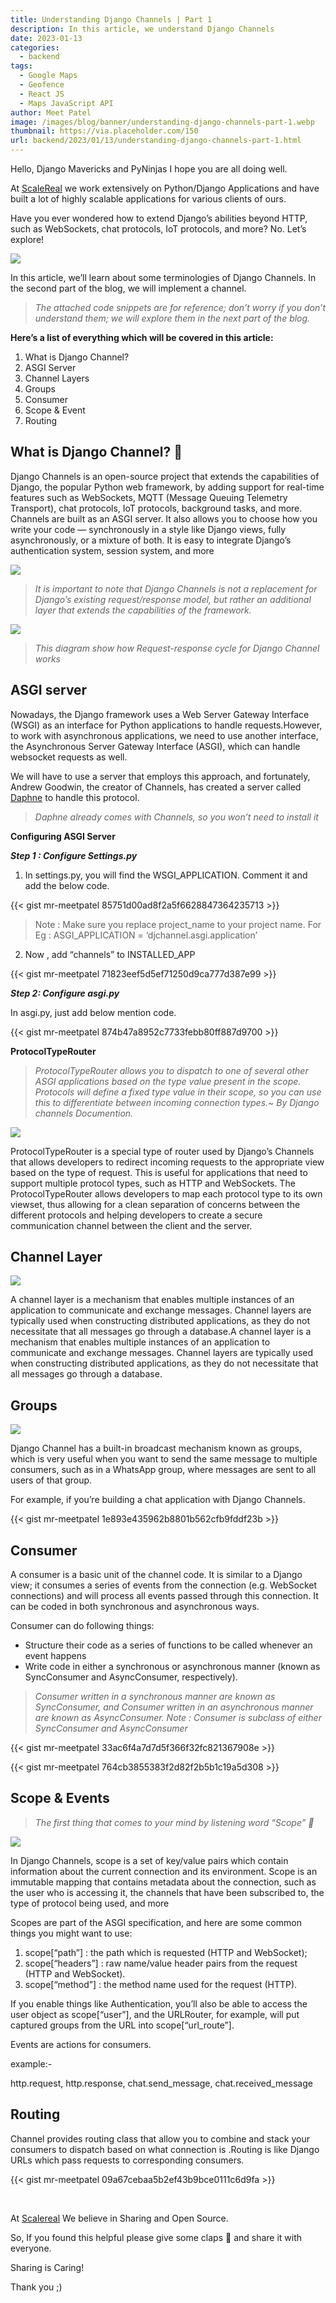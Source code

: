 ```yaml
---
title: Understanding Django Channels | Part 1
description: In this article, we understand Django Channels
date: 2023-01-13
categories:
  - backend
tags:
  - Google Maps
  - Geofence
  - React JS
  - Maps JavaScript API
author: Meet Patel
image: /images/blog/banner/understanding-django-channels-part-1.webp
thumbnail: https://via.placeholder.com/150
url: backend/2023/01/13/understanding-django-channels-part-1.html
---
```


Hello, Django Mavericks and PyNinjas I hope you are all doing well.

At [ScaleReal](https://scalereal.com/) we work extensively on Python/Django Applications and have built a lot of highly scalable applications for various clients of ours.

Have you ever wondered how to extend Django’s abilities beyond HTTP, such as WebSockets, chat protocols, IoT protocols, and more? No. Let’s explore!

![](https://media.tenor.com/UqWCMOzYp-0AAAAC/mr-cummings-psych-therapy.gif)

In this article, we’ll learn about some terminologies of Django Channels. In the second part of the blog, we will implement a channel.

> _The attached code snippets are for reference; don’t worry if you don’t understand them; we will explore them in the next part of the blog._

**Here’s a list of everything which will be covered in this article:**

1. What is Django Channel?
2. ASGI Server
3. Channel Layers
4. Groups
5. Consumer
6. Scope & Event
7. Routing


## What is Django Channel? 🤔

Django Channels is an open-source project that extends the capabilities of Django, the popular Python web framework, by adding support for real-time features such as WebSockets, MQTT (Message Queuing Telemetry Transport), chat protocols, IoT protocols, background tasks, and more. Channels are built as an ASGI server. It also allows you to choose how you write your code — synchronously in a style like Django views, fully asynchronously, or a mixture of both. It is easy to integrate Django’s authentication system, session system, and more

![](https://media.tenor.com/OR8n6C_TIlcAAAAd/oh-amazing-amazing-fred-pye.gif)

> _It is important to note that Django Channels is not a replacement for Django’s existing request/response model, but rather an additional layer that extends the capabilities of the framework._

![](https://miro.medium.com/v2/resize:fit:786/format:webp/1*nuYC-MgZAIcIwclWcrmnUA.png)

> _This diagram show how Request-response cycle for Django Channel works_

## ASGI server

Nowadays, the Django framework uses a Web Server Gateway Interface (WSGI) as an interface for Python applications to handle requests.However, to work with asynchronous applications, we need to use another interface, the Asynchronous Server Gateway Interface (ASGI), which can handle websocket requests as well.

We will have to use a server that employs this approach, and fortunately, Andrew Goodwin, the creator of Channels, has created a server called [Daphne](https://docs.djangoproject.com/en/4.1/howto/deployment/asgi/daphne/#:~:text=Daphne%20is%20a%20pure%2DPython,the%20reference%20server%20for%20ASGI.) to handle this protocol.

> _Daphne already comes with Channels, so you won’t need to install it_

**Configuring ASGI Server**

_**Step 1 : Configure Settings.py**_

1. In settings.py, you will find the WSGI_APPLICATION. Comment it and add the below code.

{{< gist mr-meetpatel 85751d00ad8f2a5f6628847364235713 >}}

> Note : Make sure you replace project_name to your project name. For Eg : ASGI_APPLICATION = ‘djchannel.asgi.application’

2. Now , add “channels” to INSTALLED_APP

{{< gist mr-meetpatel 71823eef5d5ef71250d9ca777d387e99 >}}

_**Step 2: Configure asgi.py**_

In asgi.py, just add below mention code.

{{< gist mr-meetpatel 874b47a8952c7733febb80ff887d9700 >}}

**ProtocolTypeRouter**

> _ProtocolTypeRouter allows you to dispatch to one of several other ASGI applications based on the type value present in the scope. Protocols will define a fixed type value in their scope, so you can use this to differentiate between incoming connection types.~ By Django channels Documention._

![](https://media.tenor.com/SqD2xKy43LMAAAAC/what-why.gif)

ProtocolTypeRouter is a special type of router used by Django’s Channels that allows developers to redirect incoming requests to the appropriate view based on the type of request. This is useful for applications that need to support multiple protocol types, such as HTTP and WebSockets. The ProtocolTypeRouter allows developers to map each protocol type to its own viewset, thus allowing for a clean separation of concerns between the different protocols and helping developers to create a secure communication channel between the client and the server.

## Channel Layer

![](https://media.tenor.com/3rBKRUD8UNEAAAAC/layers-jackets.gif)

A channel layer is a mechanism that enables multiple instances of an application to communicate and exchange messages. Channel layers are typically used when constructing distributed applications, as they do not necessitate that all messages go through a database.A channel layer is a mechanism that enables multiple instances of an application to communicate and exchange messages. Channel layers are typically used when constructing distributed applications, as they do not necessitate that all messages go through a database.

## Groups

![](https://media.tenor.com/4TNisYn56hAAAAAC/aitana-ot.gif)

Django Channel has a built-in broadcast mechanism known as groups, which is very useful when you want to send the same message to multiple consumers, such as in a WhatsApp group, where messages are sent to all users of that group.


For example, if you’re building a chat application with Django Channels.

{{< gist mr-meetpatel 1e893e435962b8801b562cfb9fddf23b >}}

## Consumer

A consumer is a basic unit of the channel code. It is similar to a Django view; it consumes a series of events from the connection (e.g. WebSocket connections) and will process all events passed through this connection. It can be coded in both synchronous and asynchronous ways.

Consumer can do following things:

* Structure their code as a series of functions to be called whenever an event happens
* Write code in either a synchronous or asynchronous manner (known as SyncConsumer and AsyncConsumer, respectively).

> _Consumer written in a synchronous manner are known as SyncConsumer, and Consumer written in an asynchronous manner are known as AsyncConsumer. Note : Consumer is subclass of either SyncConsumer and AsyncConsumer_


{{< gist mr-meetpatel 33ac6f4a7d7d5f366f32fc821367908e >}}

{{< gist mr-meetpatel 764cb3855383f2d82f2b5b1c19a5d308 >}}

## Scope & Events

> _The first thing that comes to your mind by listening word “Scope” 🤣_

![](https://media.tenor.com/U2MFO7lfuB0AAAAd/8x-headshot.gif)

In Django Channels, scope is a set of key/value pairs which contain information about the current connection and its environment. Scope is an immutable mapping that contains metadata about the connection, such as the user who is accessing it, the channels that have been subscribed to, the type of protocol being used, and more

Scopes are part of the ASGI specification, and here are some common things you might want to use:

1. scope[“path”] : the path which is requested (HTTP and WebSocket);
2. scope[“headers”] : raw name/value header pairs from the request (HTTP and WebSocket).
3. scope[“method”] : the method name used for the request (HTTP).

If you enable things like Authentication, you’ll also be able to access the user object as scope[“user”], and the URLRouter, for example, will put captured groups from the URL into scope[“url_route”].

Events are actions for consumers.

example:-

http.request, http.response, chat.send_message, chat.received_message

## Routing

Channel provides routing class that allow you to combine and stack your consumers to dispatch based on what connection is .Routing is like Django URLs which pass requests to corresponding consumers.

{{< gist mr-meetpatel 09a67cebaa5b2ef43b9bce0111c6d9fa >}}


&nbsp;

At [Scalereal](https://scalereal.com/) We believe in Sharing and Open Source.

So, If you found this helpful please give some claps 👏 and share it with everyone.

Sharing is Caring!

Thank you ;)